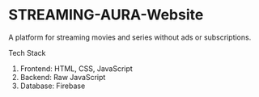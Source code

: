 # STREAMING-AURA-Website
A platform for streaming movies and series without ads or subscriptions.

 Tech Stack
1. Frontend: HTML, CSS, JavaScript
2. Backend: Raw JavaScript
3. Database: Firebase
